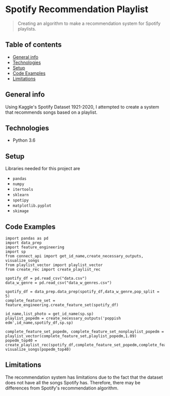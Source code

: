# Spotify Recommendation Playlist

> Creating an algorithm to make a recommendation system for Spotify playlists.

## Table of contents
* [General info](#general-info)
* [Technologies](#technologies)
* [Setup](#setup)
* [Code Examples](#code-examples)
* [Limitations](#limitations)


## General info
Using Kaggle's Spotify Dataset 1921-2020, I attempted to create a system that recommends songs based on a playlist. 

## Technologies
* Python 3.6


## Setup
Libraries needed for this project are
* `pandas`
* `numpy`
* `itertools`
* `sklearn`
* `spotipy`
* `matplotlib.pyplot`
* `skimage`


## Code Examples
```
import pandas as pd
import data_prep
import feature_engineering
import sp
from connect_api import get_id_name,create_necessary_outputs, visualize_songs
from playlist_vector import playlist_vector
from create_rec import create_playlist_rec

spotify_df = pd.read_csv("data.csv")
data_w_genre = pd.read_csv("data_w_genres.csv")

spotify_df = data_prep.data_prep(spotify_df,data_w_genre,pop_split = 5)
complete_feature_set = feature_engineering.create_feature_set(spotify_df)

id_name,list_photo = get_id_name(sp.sp)
playlist_popedm = create_necessary_outputs('poppish edm',id_name,spotify_df,sp.sp)

complete_feature_set_popedm, complete_feature_set_nonplaylist_popedm = playlist_vector(complete_feature_set,playlist_popedm,1.09)
popedm_top40 = create_playlist_rec(spotify_df,complete_feature_set_popedm,complete_feature_set_nonplaylist_popedm)
visualize_songs(popedm_top40)
```

## Limitations
The recommendation system has limitations due to the fact that the dataset does not have all the songs Spotify has. Therefore, there may be differences from Spotify's recommendation algorithm.
